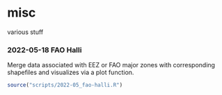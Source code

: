 
<!-- README.md is generated from README.Rmd. Please edit that file -->
<!-- to update use: -->

# misc

various stuff

### 2022-05-18 FAO Halli

Merge data associated with EEZ or FAO major zones with corresponding
shapefiles and visualizes via a plot function.

``` r
source("scripts/2022-05_fao-halli.R")
```
